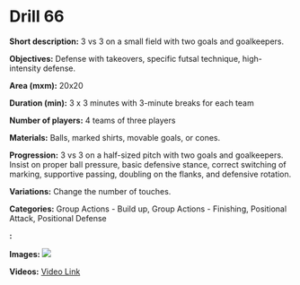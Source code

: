 # Drill 66

**Short description:**
3 vs 3 on a small field with two goals and goalkeepers.

**Objectives:**
Defense with takeovers, specific futsal technique, high-intensity defense.

**Area (mxm):**
20x20

**Duration (min):**
3 x 3 minutes with 3-minute breaks for each team

**Number of players:**
4 teams of three players

**Materials:**
Balls, marked shirts, movable goals, or cones.

**Progression:**
3 vs 3 on a half-sized pitch with two goals and goalkeepers. Insist on proper ball pressure, basic defensive stance, correct switching of marking, supportive passing, doubling on the flanks, and defensive rotation.

**Variations:**
Change the number of touches.

**Categories:**
Group Actions - Build up, Group Actions - Finishing, Positional Attack, Positional Defense

**:**


**Images:**
![](https://www.coachingfutsal.com/\images\8b9274ca46fcd9eae71502512688c0eae478d03927d8653b28a973258b9c1602c6284d6fc82b0f2f9b4aaf28f4726c8e42824070b59acd6984531afe7634c8834db693394a38c.jpg)

**Videos:**
[Video Link](https://www.youtube.com/embed/1K4iwDZttCk)

